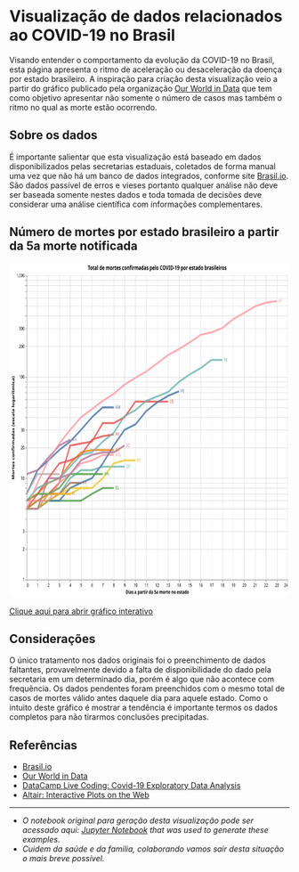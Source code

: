 <!---
title: Covid-19 cases in Brazil
date: 2020-04-12 06:00
authors: Fernando Hannaka
comments: true
slug: altair-interactive
tags: covid19, coronavirus, brazil, python, altair, vega, interactive
include: vega
-->

# Visualização de dados relacionados ao COVID-19 no Brasil
Visando entender o comportamento da evolução da COVID-19 no Brasil, esta página apresenta o ritmo de aceleração ou desaceleração da doença por estado brasileiro. A inspiração para criação desta visualização veio a partir do gráfico publicado pela organização <a target="_blank" rel="noopener noreferrer" href="https://ourworldindata.org/grapher/covid-confirmed-deaths-since-5th-death">Our World in Data</a> que tem como objetivo apresentar não somente o número de casos mas também o ritmo no qual as morte estão ocorrendo.

## Sobre os dados 
É importante salientar que esta visualização está baseado em dados disponibilizados pelas secretarias estaduais, coletados de forma manual uma vez que não há um banco de dados integrados, conforme site <a target="_blank" rel="noopener noreferrer" href="https://brasil.io/dataset/covid19/caso">Brasil.io</a>. São dados passível de erros e vieses portanto qualquer análise não deve ser baseada somente nestes dados e toda tomada de decisões deve considerar uma análise científica com informações complementares.

## Número de mortes por estado brasileiro a partir da 5a morte notificada
<img 
    src="visualization.svg" 
    alt="Mortes por estado brasileiro"
    height="600"
    width="1000" />

<a target="_blank" rel="noopener noreferrer" href="https://vega.github.io/editor/#/url/vega-lite/N4KABGBEDGD2B2AzAlgc0gLjMSA3ZApgO6bYwIAuy8ArrDQM4DqyAJhQBakAsADLwBooceFVr0GACQJoOFUgGZ+AX2UDwUADYBDAJ4EATqQDaGiKAiWoAW20GA1qRwVdABwKlIm6h6GRYrtrQyC6kvAB0AOx+DBQGsPYELOxcWNxqZpaQBPBwrNToWBZWWXCasEZFmSXCCPlUCE7VNVAu7p7wsNbU2pqQ6i0lkCgEmqyesdoUvs01kAyjBNAN8BOLyxX8AIyQs5YZgxB4vTQeWF6yFKgGeruDBy2QAB5OkG1nUACONNqiIVPIXC+KAjMaeAAitwec10TUOrTcH0g31+VAoAKB-T2R1B43O4IIUw4DCx8Pm0F6H2ciM85XQyj2DJq0KyHBkqDkpAAbABWQTNebrFavBaaJYUTa8HZFN4084MApi-ogwhjElYYzzdHTSAAXVUAyGaKV5wAKrB0ZowKwCGBrBVpgwwCIUAZbKxtE73OUwABhADyADUAJLggC0WwAnGBXBUwARJqxYGAAEY3BVi5DxEmGqyQIhsTikAAc-EyLOKedsDle71pPmV-kCwVCWAi0SgsXiiWSRbSLKOOTyBThjzKFVrcqgnW68F6jdxE21HgHWQCQRCsJluBOHwiPNXRwlsE0VFcJmxZDr5xnPT6fkX8uXkEPlmp7RvXTvC9VeKgADltGsFc9l1XMhheGVry+H4-m1QFgWGX8IShcC8y3bBL1lD8YNRf4qExNChkfKACSJHMsIYCkTSvKcvFgelGWaVdIDZS5uT5Ii3hCGjIHNS1rVte0DEdZ0EFdd1PRjUZkwDENwyjGM4wTdEk1TdNkEzbNSSNG54AYRAKmsEwcBQU9DBFIVkEaeUhUlHZVDAgUCxSEsyysCsBWrRwoLo6YnnkPxejQVZzjFRBAqgVhILAHkYmQAAvD4tl4Fih1gfJ4EKTDBnIcpKlonDIFvOd7xVUY-y1KZELFVAcj-WhNE0V83gIALJyKkr5wfZCn2ql8iKOGLK0eaDkVgtEMRmMltFQa4CFQfrzlsF5BqybQnmQdUrx4pFwWQKTtBjOwqAMa0jp5I7hOmMBOnjRNYAGrCSMgSFYUZNbIAwka5jGlE4KmnTctm+bFp1GU7FQFaUNhV8jg2rba12zwAFkHQTMSkCzSSnQACgTaijrpOwAFuKG6CkAEonrJF6yM4EkmOZLi2I5eQsF5flfuRs0LV6QS7XRp0XWx7QPS9GS-SDUMI2jWMzpUsXkzTT1NJkbSuLiX4DKMkykPMgqcFFcVrNCzs7IMbYX2UJy5hcvswFLXhyw0W2oqmbRXjnYDPA9dEwwAJl4SJIxTBQeUiBQFEQFMtmLUtuCUSNI1YEPWClXgCF5FMaagAASKi2VsTw5AoVwGAwAB6SugUW8JUBCDgaBTcJrMrwuCFsGuFu0MNvGmGvuHCYtwi2cIACsGEaQ1ID9z0CAobaRtnj3A+D0Pw8j6PY-j3hE94ZPU5TjOs55HONWaHA3rCGJn3OABBFHG3p4lSEiVcr9uLAtlvpaoEf5+hIGakC2AHD+r0v5gADr-cG-8n5+BfttLYB4iKfwwgoGBSIAEIKAa-b+kZwHXzSJgzw2DSK4O2gHBQhDIFxU7HfOBgDyKKFSqgiBGEuQkIfvA8hzC0isMvuwt+XDGE4L4bFARNQ0ElhEZAMhr0KGkD5DQjCgh6F-0gAAIXvkw4BHMVEgNkdo3ReCwDvzYUQqBRidFiL0WAAhFjIEYPUbArRNjeF2JSgY4hLikTGNsaYrY6RHEYToVVVx-iPGBOLN4sAnDfGeEiQo8RUZYkdnCX49xyTPEOMEZY4s1iTFINyVIoRbZZG+gAKJFKUbEn+CTzhVJqVgFBeTIHQIaVAJpATtrmLaegip1SemkBKSUaRPiMmeG6VEyhWxYlhMmK46Z2TTEBzASE7kgzmlQOoRsrA6TFlImWYgxQrTSn5K2cMrA4dYmRkuTMngkixllLACle5KztoRzqfUyZjShkPJaX085kDQHvJOYCupzjfldP+R8pRQLnmWLUdC16AAxbZZzEUgtkeCdFVy4mxI6Si3F2yEVWHGWAKFhyIR4oBWY2J3AcW0rhd-J55KXkLIYWi7ZoDYnxOJcy8Frz1n9OEZ07l+Kti7NFVgAp4qSWSulcCjCdz5WCsUd-JVWLVGyMqQAZQxXU3VBr8VckJca7ZZq9mUotaahltq6VWplbFB1LKCXWv5dS84+rSVpNdUKmJ1q5Uop9fiwNzrkVeqgAAcX9Ia61Pyo2QFjfG51RKk0pvxWSt8LyqVcszXS7N5gXmMvFQWt14blVKNkeWgNsTI1cpRlkoVWw5kJtkU2nlIqq1YHTY25tGrXlOp7Ta8Vnb8UBzbc60tKLx10oDsEiNHbo2WqNWOlddrrV9o0SjDdjrYl5p3Xut1oz2WWJnUm3dPKp0js5Uenli6R2esbceltmKz2QIOS+nlRayAXPXT++tsiAAKA7xHvpzZYxNXLQOppHdu1xsHN3OsPYhsDdjf0UovTB9DpjT2QdoSB3D218PFqRSBzRvr23iuA5RyVN7tWkAQ0iWj16D0UbY9ahtGjgOwqFRBsj2KaN8cHQJv97SQMifEcOxj1zJOrutdhnjUm7GVtky64T2zSPiY4fJyVbKCMYS-cph9sTg1Jt49sydty9N0qUHU7jiGVOmIUI+9TrbbNuu4DJj9GFQWafxTyHzhmQGoZY857avI6lKac6S7t6nHMseDHB9zIHkvIfg2lqjKGstZvtTR9LhagM0YAEopd84Y0r2XMtVf0+x2rdKgn5ZRcBsrkqxMUrvYhtrjXMMvOfTxnrbqF1+oa8N4LgmMLmZg0NoVAc+vkfFSVgAUgp510GNEre2WpirvbZFbfxdpilYXPAHcawZybPB9urcVfM67gGPX3clTtkL+ynvzq1btx273hsvcu1gVVKKzteYY19t5S2bt0u4AtkFG3XHA-439nTIDmOnch26rkbmwcnfOAjwdkRQevdeTFpEePxHFiOy85BP2W28Am8j7+A34fo5bWsupxnmcPph356bm2WeDqCdzm+S3-xrZHXD0nou8tbv21Lor1qcdQBK3LitzWk3K8486rrkvNdPtl7r9THOdf0eK0Dk1dKOtU-2+bt1lvLGo9xzboV9PjvW+q+pknp2nf47u0t735O+Vu7DaNs3PKLsM++370z1rAfq-954u3ILEte55YnnV4q9W+nK0TiXnhM-Z-+1YjPWe6sK9kfn0v07y8l8a4Twv2u8817dcgwPxeHvOqN43nlSOKW89cRXxrPeXmx65QP4bdeI-J-OHq4DBeI+5+n7Pw75qM9L8a2nxQ5e1-Dfi19z3i-tn2etQ3g-+K+Ct5RTP7Z3Ah+WM76fi3t-IF96RFf01T+VVb+21jnPU+oBv7pUjA-xAQX3-23xbSlTqQdzAJ5QUBdyp0V0gAAOb0x2iy-2e2AO-hPxgInVSQTSZ1f3AMHQDi5HDwpS2HvxwPnUiA32-hfzzyIPESUB-0LyjHQLswJ0JT-yQMYLsW4ADkwKgVAJ4Ov0jHgPt2gJEMC3Py3UQOQP41IKZEsF1A0AZGUCAA/view">Clique aqui para abrir gráfico interativo</a>

## Considerações
O único tratamento nos dados originais foi o preenchimento de dados faltantes, provavelmente devido a falta de disponibilidade do dado pela secretaria em um determinado dia, porém é algo que não acontece com frequência. Os dados pendentes foram preenchidos com o mesmo total de casos de mortes válido antes daquele dia para aquele estado. <!---Normalmente estes dados faltantes ocorrem nos dias mais recentes portanto para fins de visualização não foram considerados os últimos 3 dias, para permitir a obtenção completa dos dados antes de serem apresentados.-->Como o intuito deste gráfico é mostrar a tendência é importante termos os dados completos para não tirarmos conclusões precipitadas.

## Referências

* <a target="_blank" rel="noopener noreferrer" href="https://brasil.io/dataset/covid19/caso">Brasil.io</a>
* <a target="_blank" rel="noopener noreferrer" href="https://ourworldindata.org/grapher/covid-confirmed-deaths-since-5th-death">Our World in Data</a>
* <a target="_blank" rel="noopener noreferrer" href="https://www.facebook.com/726282547396228/videos/861466570947781/">DataCamp Live Coding: Covid-19 Exploratory Data Analysis</a>
* <a target="_blank" rel="noopener noreferrer" href="https://matthewkudija.com/blog/2018/06/22/altair-interactive/">Altair: Interactive Plots on the Web</a>

---

- *O notebook original para geração desta visualização pode ser acessado aqui: <a target="_blank" rel="noopener noreferrer" href="https://github.com/fehann/covid19brazil/blob/master/Covid19EstadosBrasileiros.ipynb">Jupyter Notebook</a> that was used to generate these examples.*
- *Cuidem da saúde e da familia, colaborando vamos sair desta situação o mais breve possível.*
